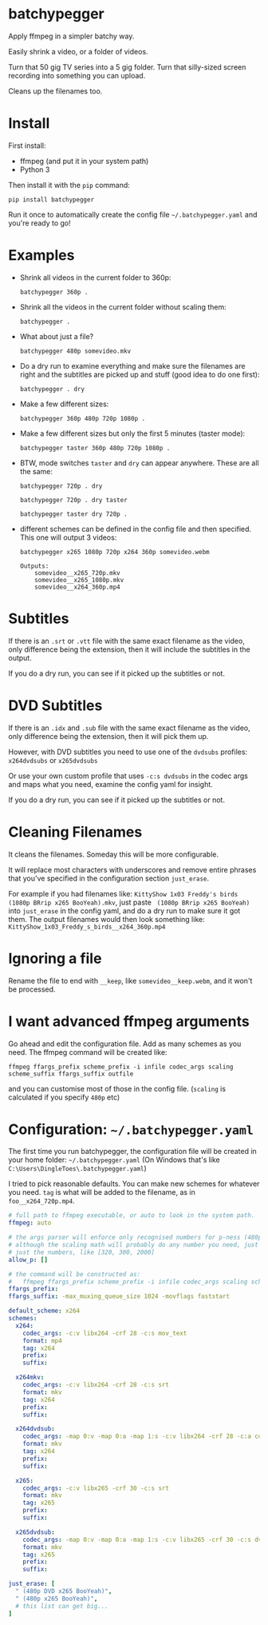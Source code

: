 batchypegger
============

Apply ffmpeg in a simpler batchy way. 

Easily shrink a video, or a folder of videos.

Turn that 50 gig TV series into a 5 gig folder. Turn that silly-sized screen recording into something you can upload.

Cleans up the filenames too.

Install
=======

First install:
- ffmpeg (and put it in your system path)
- Python 3

Then install it with the `pip` command:

`pip install batchypegger`

Run it once to automatically create the config file `~/.batchypegger.yaml` and you're ready to go!

Examples
========   
- Shrink all videos in the current folder to 360p:

   `batchypegger 360p .`

- Shrink all the videos in the current folder without scaling them:
    
    `batchypegger .`

- What about just a file?

    `batchypegger 480p somevideo.mkv`

- Do a dry run to examine everything and make sure the filenames are right and the subtitles are picked up and stuff (good idea to do one first):

    `batchypegger . dry`

- Make a few different sizes:

   `batchypegger 360p 480p 720p 1080p .`

- Make a few different sizes but only the first 5 minutes (taster mode):

   `batchypegger taster 360p 480p 720p 1080p .`

- BTW, mode switches `taster` and `dry` can appear anywhere. These are all the same:

    `batchypegger 720p . dry `

    `batchypegger 720p . dry taster`
    
    `batchypegger taster dry 720p .`



- different schemes can be defined in the config file and then specified. This one will output 3 videos:

    `batchypegger x265 1080p 720p x264 360p somevideo.webm`
    
    ```
    Outputs: 
        somevideo__x265_720p.mkv
        somevideo__x265_1080p.mkv
        somevideo__x264_360p.mp4
    ```

Subtitles
=========

If there is an `.srt` or `.vtt` file with the same exact filename as the video, only difference being the extension, then it will include the subtitles in the output.

If you do a dry run, you can see if it picked up the subtitles or not.

DVD Subtitles
=============

If there is an `.idx` and `.sub` file with the same exact filename as the video, only difference being the extension, then it will pick them up. 

However, with DVD subtitles you need to use one of the `dvdsubs` profiles: `x264dvdsubs` or `x265dvdsubs`

Or use your own custom profile that uses `-c:s dvdsubs` in the codec args and maps what you need, examine the config yaml for insight.

If you do a dry run, you can see if it picked up the subtitles or not.

Cleaning Filenames
==================
It cleans the filenames. Someday this will be more configurable.

It will replace most characters with underscores and remove entire phrases that you've specified in the configuration section `just_erase`. 

For example if you had filenames like: `KittyShow 1x03 Freddy's birds (1080p BRrip x265 BooYeah).mkv`, just paste ` (1080p BRrip x265 BooYeah)` into `just_erase` in the config yaml, and do a dry run to make sure it got them. The output filenames would then look something like: `KittyShow_1x03_Freddy_s_birds__x264_360p.mp4`


Ignoring a file
===============
Rename the file to end with `__keep`, like `somevideo__keep.webm`, and it won't be processed.

I want advanced ffmpeg arguments
================================
Go ahead and edit the configuration file. Add as many schemes as you need. The ffmpeg command will be created like:

`ffmpeg ffargs_prefix scheme_prefix -i infile codec_args scaling scheme_suffix ffargs_suffix outfile`

and you can customise most of those in the config file. (`scaling` is calculated if you specify `480p` etc) 

Configuration: `~/.batchypegger.yaml`
====================================

The first time you run batchypegger, the configuration file will be created in your home folder: `~/.batchypegger.yaml` (On Windows that's like `C:\Users\DingleToes\.batchypegger.yaml`)

I tried to pick reasonable defaults. You can make new schemes for whatever you need. `tag` is what will be added to the filename, as in `foo__x264_720p.mp4`.

```yaml
# full path to ffmpeg executable, or auto to look in the system path.
ffmpeg: auto

# the args parser will enforce only recognised numbers for p-ness (480p, 720p, etc)
# although the scaling math will probably do any number you need, just add it in here
# just the numbers, like [320, 300, 2000]
allow_p: []

# the command will be constructed as:
#   ffmpeg ffargs_prefix scheme_prefix -i infile codec_args scaling scheme_suffix ffargs_suffix outfile
ffargs_prefix: 
ffargs_suffix: -max_muxing_queue_size 1024 -movflags faststart

default_scheme: x264
schemes:
  x264: 
    codec_args: -c:v libx264 -crf 28 -c:s mov_text
    format: mp4
    tag: x264
    prefix:
    suffix:

  x264mkv: 
    codec_args: -c:v libx264 -crf 28 -c:s srt
    format: mkv
    tag: x264
    prefix:
    suffix:

  x264dvdsub: 
    codec_args: -map 0:v -map 0:a -map 1:s -c:v libx264 -crf 28 -c:a copy -c:s dvdsub
    format: mkv
    tag: x264
    prefix:
    suffix:

  x265: 
    codec_args: -c:v libx265 -crf 30 -c:s srt
    format: mkv
    tag: x265
    prefix:
    suffix:

  x265dvdsub: 
    codec_args: -map 0:v -map 0:a -map 1:s -c:v libx265 -crf 30 -c:s dvdsub
    format: mkv
    tag: x265
    prefix:
    suffix:

just_erase: [
  " (480p DVD x265 BooYeah)",
  " (480p x265 BooYeah)",
  # this list can get big...
]
    

```
